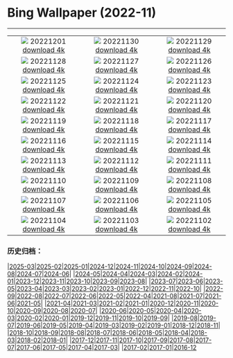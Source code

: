 # Bing Wallpaper (2022-11)
**************
| | | |
|:-:|:-:|:-:|
| ![](https://www.bing.com/th?id=OHR.AntarcticaDay_JA-JP9857203060_1920x1080.jpg) 20221201 [download 4k](https://www.bing.com/th?id=OHR.AntarcticaDay_JA-JP9857203060_UHD.jpg) | ![](https://www.bing.com/th?id=OHR.RovinjCroatia_JA-JP9150123532_1920x1080.jpg) 20221130 [download 4k](https://www.bing.com/th?id=OHR.RovinjCroatia_JA-JP9150123532_UHD.jpg) | ![](https://www.bing.com/th?id=OHR.HeronGiving_JA-JP8774438069_1920x1080.jpg) 20221129 [download 4k](https://www.bing.com/th?id=OHR.HeronGiving_JA-JP8774438069_UHD.jpg) |
| ![](https://www.bing.com/th?id=OHR.RedPlanetDay_JA-JP8455274428_1920x1080.jpg) 20221128 [download 4k](https://www.bing.com/th?id=OHR.RedPlanetDay_JA-JP8455274428_UHD.jpg) | ![](https://www.bing.com/th?id=OHR.Cecropia_JA-JP7758241996_1920x1080.jpg) 20221127 [download 4k](https://www.bing.com/th?id=OHR.Cecropia_JA-JP7758241996_UHD.jpg) | ![](https://www.bing.com/th?id=OHR.OliveTreeDay_JA-JP7241831177_1920x1080.jpg) 20221126 [download 4k](https://www.bing.com/th?id=OHR.OliveTreeDay_JA-JP7241831177_UHD.jpg) |
| ![](https://www.bing.com/th?id=OHR.TurenneSunrise_JA-JP6760860042_1920x1080.jpg) 20221125 [download 4k](https://www.bing.com/th?id=OHR.TurenneSunrise_JA-JP6760860042_UHD.jpg) | ![](https://www.bing.com/th?id=OHR.AschauChiemgau_JA-JP6496144406_1920x1080.jpg) 20221124 [download 4k](https://www.bing.com/th?id=OHR.AschauChiemgau_JA-JP6496144406_UHD.jpg) | ![](https://www.bing.com/th?id=OHR.HelianthusAnnuus_JA-JP6094861332_1920x1080.jpg) 20221123 [download 4k](https://www.bing.com/th?id=OHR.HelianthusAnnuus_JA-JP6094861332_UHD.jpg) |
| ![](https://www.bing.com/th?id=OHR.Shousetsu_kenrokuen_2022_JA-JP1329174286_1920x1080.jpg) 20221122 [download 4k](https://www.bing.com/th?id=OHR.Shousetsu_kenrokuen_2022_JA-JP1329174286_UHD.jpg) | ![](https://www.bing.com/th?id=OHR.FIFA2022_JA-JP5434338503_1920x1080.jpg) 20221121 [download 4k](https://www.bing.com/th?id=OHR.FIFA2022_JA-JP5434338503_UHD.jpg) | ![](https://www.bing.com/th?id=OHR.LandartPainting_JA-JP5127648150_1920x1080.jpg) 20221120 [download 4k](https://www.bing.com/th?id=OHR.LandartPainting_JA-JP5127648150_UHD.jpg) |
| ![](https://www.bing.com/th?id=OHR.ZNPVR_JA-JP4870770425_1920x1080.jpg) 20221119 [download 4k](https://www.bing.com/th?id=OHR.ZNPVR_JA-JP4870770425_UHD.jpg) | ![](https://www.bing.com/th?id=OHR.IslamicArt_JA-JP4624481816_1920x1080.jpg) 20221118 [download 4k](https://www.bing.com/th?id=OHR.IslamicArt_JA-JP4624481816_UHD.jpg) | ![](https://www.bing.com/th?id=OHR.McKenzieRiverTrail_JA-JP5966676358_1920x1080.jpg) 20221117 [download 4k](https://www.bing.com/th?id=OHR.McKenzieRiverTrail_JA-JP5966676358_UHD.jpg) |
| ![](https://www.bing.com/th?id=OHR.Unesco50_JA-JP5696250771_1920x1080.jpg) 20221116 [download 4k](https://www.bing.com/th?id=OHR.Unesco50_JA-JP5696250771_UHD.jpg) | ![](https://www.bing.com/th?id=OHR.LontraCanadensis_JA-JP5477531401_1920x1080.jpg) 20221115 [download 4k](https://www.bing.com/th?id=OHR.LontraCanadensis_JA-JP5477531401_UHD.jpg) | ![](https://www.bing.com/th?id=OHR.SanGiovanni_JA-JP5252882186_1920x1080.jpg) 20221114 [download 4k](https://www.bing.com/th?id=OHR.SanGiovanni_JA-JP5252882186_UHD.jpg) |
| ![](https://www.bing.com/th?id=OHR.IsarwinkelSylvenstein_JA-JP5051632934_1920x1080.jpg) 20221113 [download 4k](https://www.bing.com/th?id=OHR.IsarwinkelSylvenstein_JA-JP5051632934_UHD.jpg) | ![](https://www.bing.com/th?id=OHR.HainesEagle_JA-JP4825839071_1920x1080.jpg) 20221112 [download 4k](https://www.bing.com/th?id=OHR.HainesEagle_JA-JP4825839071_UHD.jpg) | ![](https://www.bing.com/th?id=OHR.MountAbu_JA-JP4539299290_1920x1080.jpg) 20221111 [download 4k](https://www.bing.com/th?id=OHR.MountAbu_JA-JP4539299290_UHD.jpg) |
| ![](https://www.bing.com/th?id=OHR.BadLightning_JA-JP4361852905_1920x1080.jpg) 20221110 [download 4k](https://www.bing.com/th?id=OHR.BadLightning_JA-JP4361852905_UHD.jpg) | ![](https://www.bing.com/th?id=OHR.HedgehogNest_JA-JP4086010383_1920x1080.jpg) 20221109 [download 4k](https://www.bing.com/th?id=OHR.HedgehogNest_JA-JP4086010383_UHD.jpg) | ![](https://www.bing.com/th?id=OHR.YiPeng_JA-JP3550160627_1920x1080.jpg) 20221108 [download 4k](https://www.bing.com/th?id=OHR.YiPeng_JA-JP3550160627_UHD.jpg) |
| ![](https://www.bing.com/th?id=OHR.Ritto2022_JA-JP3184739369_1920x1080.jpg) 20221107 [download 4k](https://www.bing.com/th?id=OHR.Ritto2022_JA-JP3184739369_UHD.jpg) | ![](https://www.bing.com/th?id=OHR.MarathonSunday_JA-JP2868800230_1920x1080.jpg) 20221106 [download 4k](https://www.bing.com/th?id=OHR.MarathonSunday_JA-JP2868800230_UHD.jpg) | ![](https://www.bing.com/th?id=OHR.Trossachs_JA-JP2501639966_1920x1080.jpg) 20221105 [download 4k](https://www.bing.com/th?id=OHR.Trossachs_JA-JP2501639966_UHD.jpg) |
| ![](https://www.bing.com/th?id=OHR.Deities_JA-JP2237725290_1920x1080.jpg) 20221104 [download 4k](https://www.bing.com/th?id=OHR.Deities_JA-JP2237725290_UHD.jpg) | ![](https://www.bing.com/th?id=OHR.CultureDay2022_JA-JP9173084367_1920x1080.jpg) 20221103 [download 4k](https://www.bing.com/th?id=OHR.CultureDay2022_JA-JP9173084367_UHD.jpg) | ![](https://www.bing.com/th?id=OHR.TeaPlantationsMunnar_JA-JP8832260762_1920x1080.jpg) 20221102 [download 4k](https://www.bing.com/th?id=OHR.TeaPlantationsMunnar_JA-JP8832260762_UHD.jpg) |

### 历史归档：

|[2025-03](/../2025-03/2025-03.md)|[2025-02](/../2025-02/2025-02.md)|[2025-01](/../2025-01/2025-01.md)|[2024-12](/../2024-12/2024-12.md)|[2024-11](/../2024-11/2024-11.md)|[2024-10](/../2024-10/2024-10.md)|[2024-09](/../2024-09/2024-09.md)|[2024-08](/../2024-08/2024-08.md)|[2024-07](/../2024-07/2024-07.md)|[2024-06](/../2024-06/2024-06.md)|
|[2024-05](/../2024-05/2024-05.md)|[2024-04](/../2024-04/2024-04.md)|[2024-03](/../2024-03/2024-03.md)|[2024-02](/../2024-02/2024-02.md)|[2024-01](/../2024-01/2024-01.md)|[2023-12](/../2023-12/2023-12.md)|[2023-11](/../2023-11/2023-11.md)|[2023-10](/../2023-10/2023-10.md)|[2023-09](/../2023-09/2023-09.md)|[2023-08](/../2023-08/2023-08.md)|
|[2023-07](/../2023-07/2023-07.md)|[2023-06](/../2023-06/2023-06.md)|[2023-05](/../2023-05/2023-05.md)|[2023-04](/../2023-04/2023-04.md)|[2023-03](/../2023-03/2023-03.md)|[2023-02](/../2023-02/2023-02.md)|[2023-01](/../2023-01/2023-01.md)|[2022-12](/../2022-12/2022-12.md)|[2022-11](/2022-11.md)|[2022-10](/../2022-10/2022-10.md)|
|[2022-09](/../2022-09/2022-09.md)|[2022-08](/../2022-08/2022-08.md)|[2022-07](/../2022-07/2022-07.md)|[2022-06](/../2022-06/2022-06.md)|[2022-05](/../2022-05/2022-05.md)|[2022-04](/../2022-04/2022-04.md)|[2021-08](/../2021-08/2021-08.md)|[2021-07](/../2021-07/2021-07.md)|[2021-06](/../2021-06/2021-06.md)|[2021-05](/../2021-05/2021-05.md)|
|[2021-04](/../2021-04/2021-04.md)|[2021-03](/../2021-03/2021-03.md)|[2021-02](/../2021-02/2021-02.md)|[2021-01](/../2021-01/2021-01.md)|[2020-12](/../2020-12/2020-12.md)|[2020-11](/../2020-11/2020-11.md)|[2020-10](/../2020-10/2020-10.md)|[2020-09](/../2020-09/2020-09.md)|[2020-08](/../2020-08/2020-08.md)|[2020-07](/../2020-07/2020-07.md)|
|[2020-06](/../2020-06/2020-06.md)|[2020-05](/../2020-05/2020-05.md)|[2020-04](/../2020-04/2020-04.md)|[2020-03](/../2020-03/2020-03.md)|[2020-02](/../2020-02/2020-02.md)|[2020-01](/../2020-01/2020-01.md)|[2019-12](/../2019-12/2019-12.md)|[2019-11](/../2019-11/2019-11.md)|[2019-10](/../2019-10/2019-10.md)|[2019-09](/../2019-09/2019-09.md)|
|[2019-08](/../2019-08/2019-08.md)|[2019-07](/../2019-07/2019-07.md)|[2019-06](/../2019-06/2019-06.md)|[2019-05](/../2019-05/2019-05.md)|[2019-04](/../2019-04/2019-04.md)|[2019-03](/../2019-03/2019-03.md)|[2019-02](/../2019-02/2019-02.md)|[2019-01](/../2019-01/2019-01.md)|[2018-12](/../2018-12/2018-12.md)|[2018-11](/../2018-11/2018-11.md)|
|[2018-10](/../2018-10/2018-10.md)|[2018-09](/../2018-09/2018-09.md)|[2018-08](/../2018-08/2018-08.md)|[2018-07](/../2018-07/2018-07.md)|[2018-06](/../2018-06/2018-06.md)|[2018-05](/../2018-05/2018-05.md)|[2018-04](/../2018-04/2018-04.md)|[2018-03](/../2018-03/2018-03.md)|[2018-02](/../2018-02/2018-02.md)|[2018-01](/../2018-01/2018-01.md)|
|[2017-12](/../2017-12/2017-12.md)|[2017-11](/../2017-11/2017-11.md)|[2017-10](/../2017-10/2017-10.md)|[2017-09](/../2017-09/2017-09.md)|[2017-08](/../2017-08/2017-08.md)|[2017-07](/../2017-07/2017-07.md)|[2017-06](/../2017-06/2017-06.md)|[2017-05](/../2017-05/2017-05.md)|[2017-04](/../2017-04/2017-04.md)|[2017-03](/../2017-03/2017-03.md)|
|[2017-02](/../2017-02/2017-02.md)|[2017-01](/../2017-01/2017-01.md)|[2016-12](/../2016-12/2016-12.md)